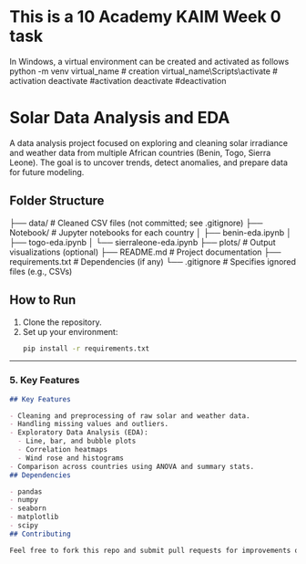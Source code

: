  # This is a 10 Academy KAIM Week 0 task
 In Windows, a virtual environment can be created and activated as follows
 python -m venv virtual_name # creation
 virtual_name\Scripts\activate # activation
  deactivate #activation
 deactivate #deactivation
# Solar Data Analysis and EDA
 A data analysis project focused on exploring and cleaning solar irradiance and weather data from multiple African countries (Benin, Togo, Sierra Leone). The goal is to uncover trends, detect anomalies, and prepare data for future modeling.

## Folder Structure
├── data/                  # Cleaned CSV files (not committed; see .gitignore)
├── Notebook/              # Jupyter notebooks for each country
│   ├── benin-eda.ipynb
│   ├── togo-eda.ipynb
│   └── sierraleone-eda.ipynb
├── plots/                 # Output visualizations (optional)
├── README.md              # Project documentation
├── requirements.txt       # Dependencies (if any)
└── .gitignore             # Specifies ignored files (e.g., CSVs)
## How to Run

1. Clone the repository.
2. Set up your environment:
   ```bash
   pip install -r requirements.txt

---

### 5. **Key Features**
```markdown
## Key Features

- Cleaning and preprocessing of raw solar and weather data.
- Handling missing values and outliers.
- Exploratory Data Analysis (EDA):
  - Line, bar, and bubble plots
  - Correlation heatmaps
  - Wind rose and histograms
- Comparison across countries using ANOVA and summary stats.
## Dependencies

- pandas
- numpy
- seaborn
- matplotlib
- scipy
## Contributing

Feel free to fork this repo and submit pull requests for improvements or country extensions.
